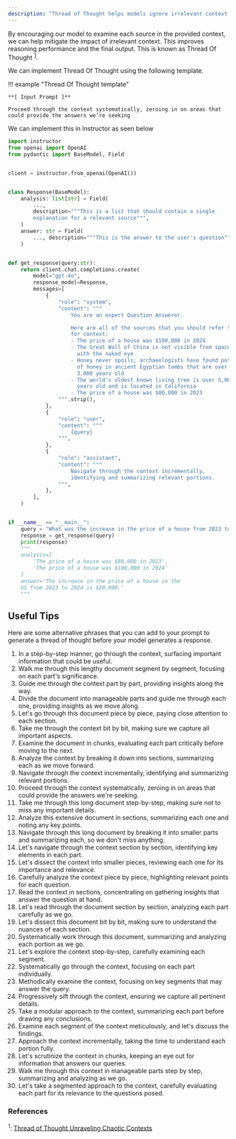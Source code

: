 ```yaml
---
description: "Thread of Thought helps models ignore irrelevant context in their prompt, improving overall response quality and relevance"
---
```


By encouraging our model to examine each source in the provided context, we can help mitigate the impact of irrelevant context. This improves reasoning performance and the final output. This is known as Thread Of Thought <sup><a href="https://arxiv.org/pdf/2311.08734">1</a></sup>.

We can implement Thread Of Thought using the following template.

!!! example "Thread Of Thought template"

    **[ Input Prompt ]**

    Proceed through the context systematically, zeroing in on areas that could provide the answers we’re seeking

We can implement this in Instructor as seen below

```python hl_lines="53-54"
import instructor
from openai import OpenAI
from pydantic import BaseModel, Field


client = instructor.from_openai(OpenAI())


class Response(BaseModel):
    analysis: list[str] = Field(
        ...,
        description="""This is a list that should contain a single
        explanation for a relevant source""",
    )
    answer: str = Field(
        ..., description="""This is the answer to the user's question"""
    )


def get_response(query:str):
    return client.chat.completions.create(
        model="gpt-4o",
        response_model=Response,
        messages=[
            {
                "role": "system",
                "content": """
                    You are an expert Question Answerer.

                    Here are all of the sources that you should refer to
                    for context:
                    - The price of a house was $100,000 in 2024
                    - The Great Wall of China is not visible from space
                      with the naked eye
                    - Honey never spoils; archaeologists have found pots
                      of honey in ancient Egyptian tombs that are over
                      3,000 years old
                    - The world's oldest known living tree is over 5,000
                      years old and is located in California
                    - The price of a house was $80,000 in 2023
                """.strip(),
            },
            {
                "role": "user",
                "content": """
                    {query}
                """,
            },
            {
                "role": "assistant",
                "content": """
                    Navigate through the context incrementally,
                    identifying and summarizing relevant portions.
                """,
            },
        ],
    )


if __name__ == "__main__":
    query = "What was the increase in the price of a house from 2023 to 2024"
    response = get_response(query)
    print(response)
    """
    analysis=[
        'The price of a house was $80,000 in 2023',
        'The price of a house was $100,000 in 2024'
    ]
    answer='The increase in the price of a house in the
    US from 2023 to 2024 is $20,000.'
    """
```

## Useful Tips

Here are some alternative phrases that you can add to your prompt to generate a thread of thought before your model generates a response.

1. In a step-by-step manner, go through the context, surfacing important information that could be useful.
2. Walk me through this lengthy document segment by segment, focusing on each part's significance.
3. Guide me through the context part by part, providing insights along the way.
4. Divide the document into manageable parts and guide me through each one, providing insights as we move along.
5. Let's go through this document piece by piece, paying close attention to each section.
6. Take me through the context bit by bit, making sure we capture all important aspects.
7. Examine the document in chunks, evaluating each part critically before moving to the next.
8. Analyze the context by breaking it down into sections, summarizing each as we move forward.
9. Navigate through the context incrementally, identifying and summarizing relevant portions.
10. Proceed through the context systematically, zeroing in on areas that could provide the answers we're seeking.
11. Take me through this long document step-by-step, making sure not to miss any important details.
12. Analyze this extensive document in sections, summarizing each one and noting any key points.
13. Navigate through this long document by breaking it into smaller parts and summarizing each, so we don't miss anything.
14. Let's navigate through the context section by section, identifying key elements in each part.
15. Let's dissect the context into smaller pieces, reviewing each one for its importance and relevance.
16. Carefully analyze the context piece by piece, highlighting relevant points for each question.
17. Read the context in sections, concentrating on gathering insights that answer the question at hand.
18. Let's read through the document section by section, analyzing each part carefully as we go.
19. Let's dissect this document bit by bit, making sure to understand the nuances of each section.
20. Systematically work through this document, summarizing and analyzing each portion as we go.
21. Let's explore the context step-by-step, carefully examining each segment.
22. Systematically go through the context, focusing on each part individually.
23. Methodically examine the context, focusing on key segments that may answer the query.
24. Progressively sift through the context, ensuring we capture all pertinent details.
25. Take a modular approach to the context, summarizing each part before drawing any conclusions.
26. Examine each segment of the context meticulously, and let's discuss the findings.
27. Approach the context incrementally, taking the time to understand each portion fully.
28. Let's scrutinize the context in chunks, keeping an eye out for information that answers our queries.
29. Walk me through this context in manageable parts step by step, summarizing and analyzing as we go.
30. Let's take a segmented approach to the context, carefully evaluating each part for its relevance to the questions posed.

### References

<sup id="ref-1">1</sup>: [Thread of Thought Unraveling Chaotic Contexts](https://arxiv.org/pdf/2311.08734)
